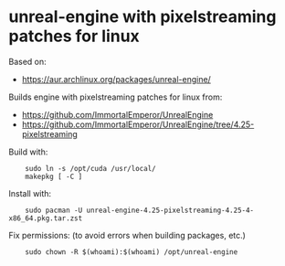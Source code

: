 unreal-engine with pixelstreaming patches for linux
===================================================

Based on:

* https://aur.archlinux.org/packages/unreal-engine/

Builds engine with pixelstreaming patches for linux from:

* https://github.com/ImmortalEmperor/UnrealEngine
* https://github.com/ImmortalEmperor/UnrealEngine/tree/4.25-pixelstreaming

Build with:

        sudo ln -s /opt/cuda /usr/local/
        makepkg [ -C ]

Install with:

        sudo pacman -U unreal-engine-4.25-pixelstreaming-4.25-4-x86_64.pkg.tar.zst

Fix permissions: (to avoid errors when building packages, etc.)

        sudo chown -R $(whoami):$(whoami) /opt/unreal-engine
